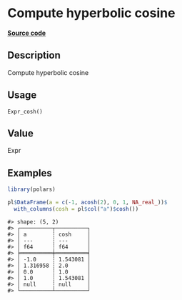 

# Compute hyperbolic cosine

[**Source code**](https://github.com/pola-rs/r-polars/tree/mkdocs-matrial-search-preview/R/after-wrappers.R#L20)

## Description

Compute hyperbolic cosine

## Usage

<pre><code class='language-R'>Expr_cosh()
</code></pre>

## Value

Expr

## Examples

``` r
library(polars)

pl$DataFrame(a = c(-1, acosh(2), 0, 1, NA_real_))$
  with_columns(cosh = pl$col("a")$cosh())
```

    #> shape: (5, 2)
    #> ┌──────────┬──────────┐
    #> │ a        ┆ cosh     │
    #> │ ---      ┆ ---      │
    #> │ f64      ┆ f64      │
    #> ╞══════════╪══════════╡
    #> │ -1.0     ┆ 1.543081 │
    #> │ 1.316958 ┆ 2.0      │
    #> │ 0.0      ┆ 1.0      │
    #> │ 1.0      ┆ 1.543081 │
    #> │ null     ┆ null     │
    #> └──────────┴──────────┘
